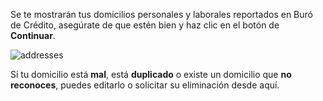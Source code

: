 Se te mostrarán tus domicilios personales y laborales reportados en Buró de Crédito, asegúrate de que estén bien y haz clic en el botón de **Continuar**.

![addresses](https://user-images.githubusercontent.com/1031639/201709235-fc5e4cd2-a3de-4c60-867c-61e784f50f0b.jpg)

Si tu domicilio está **mal**, está **duplicado** o existe un domicilio que **no reconoces**, puedes editarlo o solicitar su eliminación desde aquí.
